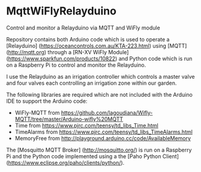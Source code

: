 # MqttWiFlyRelayduino
Control and monitor a Relayduino via MQTT and WiFly module

Repository contains both Arduino code which is used to operate a [Relayduino] (https://oceancontrols.com.au/KTA-223.html) using [MQTT] (http://mqtt.org) through a [RN-XV WiFly Module] (https://www.sparkfun.com/products/10822) and Python code which is run on a Raspberry Pi to control and monitor the Relayduino.

I use the Relayduino as an irrigation controller which controls a master valve and four valves each controlling an irrigation zone within our garden.

The following libraries are required which are not included with the Arduino IDE to support the Arduino code:

* WiFly-MQTT from https://github.com/lagoudiana/Wifly-MQTT/tree/master/Arduino-wifly%20MQTT
* Time from https://www.pjrc.com/teensy/td_libs_Time.html
* TimeAlarms from https://www.pjrc.com/teensy/td_libs_TimeAlarms.html
* MemoryFree from http://playground.arduino.cc/code/AvailableMemory

The [Mosquitto MQTT Broker] (http://mosquitto.org/) is run on a Raspberry Pi and the Python code implemented using a the [Paho Python Client] (https://www.eclipse.org/paho/clients/python/).
